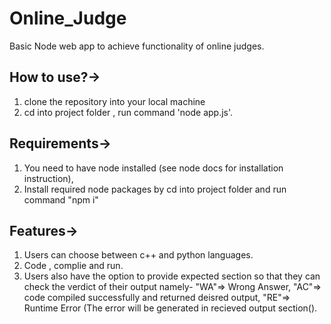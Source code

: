 # Online_Judge
Basic Node web app to achieve functionality of online judges.

## How to use?->
  1. clone the repository into your local machine
  2. cd into project folder , run command 'node app.js'.
  
 ## Requirements->
  1. You need to have node installed (see node docs for installation instruction),
  2. Install required node packages by cd into project folder and run command "npm i"
  
 ## Features->
  1. Users can choose between c++ and python languages.
  2. Code , complie and run.
  3. Users also have the option to provide expected section so that they can check the verdict of their output
    namely- "WA"=> Wrong Answer, "AC"=> code compiled successfully and returned deisred output, "RE"=> Runtime Error
    (The error will be generated in recieved output section(). 
